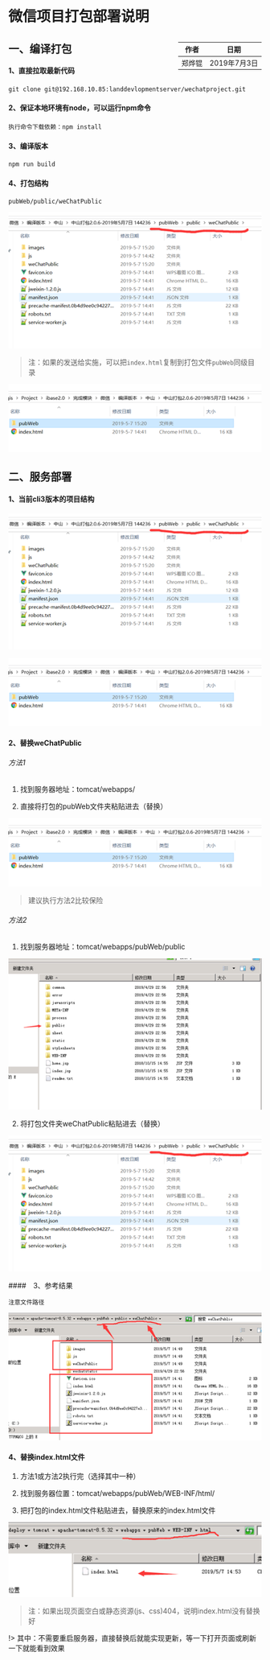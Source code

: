 # 微信项目打包部署说明

<div style="float:right">

|作者|日期|
|----|---|
|郑烨锟|2019年7月3日|

</div>

## 一、编译打包

#### 1、直接拉取最新代码

	git clone git@192.168.10.85:landdevlopmentserver/wechatproject.git

#### 2、保证本地环境有node，可以运行npm命令

	执行命令下载依赖：npm install

#### 3、编译版本

	npm run build

#### 4、打包结构

	pubWeb/public/weChatPublic
 
![打包结构图](images/打包部署/打包部署图1打包结构.png)

> 注：如果的发送给实施，可以把`index.html`复制到打包文件`pubWeb`同级目录

![打结构图](images/打包部署/打包部署图2.png)

## 二、服务部署

#### 1、当前cli3版本的项目结构

![打包结构图](images/打包部署/打包部署图1打包结构.png)

![打结构图](images/打包部署/打包部署图2.png)

#### 2、替换weChatPublic

###### 方法1

1. 找到服务器地址：tomcat/webapps/

2. 直接将打包的pubWeb文件夹粘贴进去（替换）
 
![打结构图](images/打包部署/打包部署图2.png)

> 建议执行方法2比较保险

###### 方法2

1. 找到服务器地址：tomcat/webapps/pubWeb/public
 
![替换文件位置图](images/打包部署/打包部署图3替换文件位置.png)

2. 将打包文件夹weChatPublic粘贴进去（替换）

![打包结构图](images/打包部署/打包部署图1打包结构.png)
 
####　3、参考结果

	注意文件路径

![打包文件放置的路径结构图](images/打包部署/打包部署图4打包文件路径结构.png)

#### 4、替换index.html文件

1. 方法1或方法2执行完（选择其中一种）

2. 找到服务器位置：tomcat/webapps/pubWeb/WEB-INF/html/
 
3. 把打包的index.html文件粘贴进去，替换原来的index.html文件

![替换index文件图](images/打包部署/打包部署图5替换index文件.png)

> 注：如果出现页面空白或静态资源(js、css)404，说明index.html没有替换好

!> 其中：不需要重启服务器，直接替换后就能实现更新，等一下打开页面或刷新一下就能看到效果

